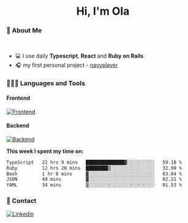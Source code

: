 <h1 align="center">Hi, I'm Ola</h1>

### 💅 About Me

<br/>

- 💻 I use daily **Typescript**, **React** and **Ruby on Rails**.
- 🎧 my first personal project - [navyplayer](https://navyplayer.netlify.app/)

### 👩🏻‍💻 Languages and Tools

#### Frontend

[![Frontend](https://skillicons.dev/icons?i=react,nextjs,ts,js,html,css,scss,tailwind)](https://skillicons.dev)

#### Backend
[![Backend](https://skillicons.dev/icons?i=nodejs,express,nestjs,rails,graphql)](https://skillicons.dev)

**This week I spent my time on:**

<!--START_SECTION:waka-->

```txt
TypeScript   22 hrs 9 mins   ██████████████▓░░░░░░░░░░   59.18 %
Ruby         12 hrs 20 mins  ████████▒░░░░░░░░░░░░░░░░   32.99 %
Bash         1 hr 8 mins     ▓░░░░░░░░░░░░░░░░░░░░░░░░   03.04 %
JSON         49 mins         ▓░░░░░░░░░░░░░░░░░░░░░░░░   02.21 %
YAML         34 mins         ▒░░░░░░░░░░░░░░░░░░░░░░░░   01.53 %
```

<!--END_SECTION:waka-->

### 📨 Contact
  
[![Linkedin](https://skillicons.dev/icons?i=linkedin)](https://linkedin.com/in/aleksandra-kamińska)
